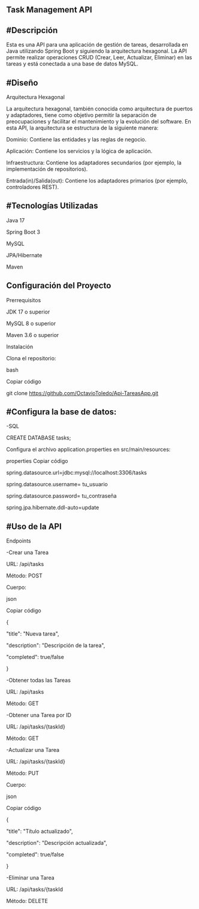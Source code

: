 
Task Management API
--
#Descripción
--
Esta es una API para una aplicación de gestión de tareas, desarrollada en Java utilizando Spring Boot y siguiendo la arquitectura hexagonal. La API permite realizar operaciones CRUD (Crear, Leer, Actualizar, Eliminar) en las tareas y está conectada a una base de datos MySQL.

#Diseño
--
Arquitectura Hexagonal

La arquitectura hexagonal, también conocida como arquitectura de puertos y adaptadores, tiene como objetivo permitir la separación de preocupaciones y facilitar el mantenimiento y la evolución del software. En esta API, la arquitectura se estructura de la siguiente manera:

Dominio: Contiene las entidades y las reglas de negocio.

Aplicación: Contiene los servicios y la lógica de aplicación.

Infraestructura: Contiene los adaptadores secundarios (por ejemplo, la implementación de repositorios).

Entrada(in)/Salida(out): Contiene los adaptadores primarios (por ejemplo, controladores REST).


#Tecnologías Utilizadas
--
Java 17

Spring Boot 3

MySQL

JPA/Hibernate

Maven


Configuración del Proyecto
--
Prerrequisitos

JDK 17 o superior

MySQL 8 o superior

Maven 3.6 o superior

Instalación

Clona el repositorio:

bash

Copiar código

git clone https://github.com/OctavioToledo/Api-TareasApp.git

#Configura la base de datos:
--
-SQL

CREATE DATABASE tasks;

Configura el archivo application.properties en src/main/resources:

properties
Copiar código

spring.datasource.url=jdbc:mysql://localhost:3306/tasks

spring.datasource.username= tu_usuario

spring.datasource.password= tu_contraseña

spring.jpa.hibernate.ddl-auto=update

#Uso de la API
--
Endpoints

-Crear una Tarea

URL: /api/tasks

Método: POST

Cuerpo:

json

Copiar código

{

  "title": "Nueva tarea",
  
  "description": "Descripción de la tarea",
  
  "completed": true/false
  
}

-Obtener todas las Tareas

URL: /api/tasks

Método: GET

-Obtener una Tarea por ID

URL: /api/tasks/{taskId}

Método: GET

-Actualizar una Tarea

URL: /api/tasks/{taskId}

Método: PUT

Cuerpo:

json

Copiar código

{

  "title": "Título actualizado",
  
  "description": "Descripción actualizada",
  
  "completed": true/false
  
}

-Eliminar una Tarea

URL: /api/tasks/{taskId

Método: DELETE
